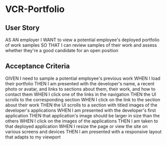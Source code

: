 # VCR-Portfolio
## User Story

AS AN employer 
I WANT to view a potential employee's deployed portfolio of work samples 
SO THAT I can review samples of their work and assess whether they're a good candidate for an open position 

## Acceptance Criteria

GIVEN I need to sample a potential employee's previous work 
WHEN I load their portfolio 
THEN I am presented with the developer's name, a recent photo or avatar, and links to sections about them, their work, and how to contact them 
WHEN I click one of the links in the navigation
THEN the UI scrolls to the corresponding section
WHEN I click on the link to the section about their work
THEN the UI scrolls to a section with titled images of the developer's applications
WHEN I am presented with the developer's first application
THEN that application's image should be larger in size than the others
WHEN I click on the images of the applications
THEN I am taken to that deployed application
WHEN I resize the page or view the site on various screens and devices
THEN I am presented with a responsive layout that adapts to my viewport
